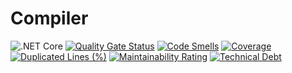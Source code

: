 # Compiler

![.NET Core](https://github.com/PauloHMattos/Compiler/workflows/.NET%20Core/badge.svg?branch=main)
[![Quality Gate Status](https://sonarcloud.io/api/project_badges/measure?project=PauloHMattos_Compiler&metric=alert_status)](https://sonarcloud.io/dashboard?id=PauloHMattos_Compiler)
[![Code Smells](https://sonarcloud.io/api/project_badges/measure?project=PauloHMattos_Compiler&metric=code_smells)](https://sonarcloud.io/dashboard?id=PauloHMattos_Compiler)
[![Coverage](https://sonarcloud.io/api/project_badges/measure?project=PauloHMattos_Compiler&metric=coverage)](https://sonarcloud.io/dashboard?id=PauloHMattos_Compiler)
[![Duplicated Lines (%)](https://sonarcloud.io/api/project_badges/measure?project=PauloHMattos_Compiler&metric=duplicated_lines_density)](https://sonarcloud.io/dashboard?id=PauloHMattos_Compiler)
[![Maintainability Rating](https://sonarcloud.io/api/project_badges/measure?project=PauloHMattos_Compiler&metric=sqale_rating)](https://sonarcloud.io/dashboard?id=PauloHMattos_Compiler)
[![Technical Debt](https://sonarcloud.io/api/project_badges/measure?project=PauloHMattos_Compiler&metric=sqale_index)](https://sonarcloud.io/dashboard?id=PauloHMattos_Compiler)
